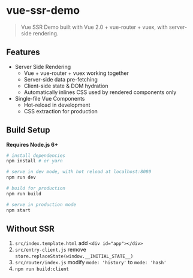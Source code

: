 # vue-ssr-demo

> Vue SSR Demo built with Vue 2.0 + vue-router + vuex, with server-side rendering.

## Features

- Server Side Rendering
  - Vue + vue-router + vuex working together
  - Server-side data pre-fetching
  - Client-side state & DOM hydration
  - Automatically inlines CSS used by rendered components only
- Single-file Vue Components
  - Hot-reload in development
  - CSS extraction for production

## Build Setup

**Requires Node.js 6+**

``` bash
# install dependencies
npm install # or yarn

# serve in dev mode, with hot reload at localhost:8080
npm run dev

# build for production
npm run build

# serve in production mode
npm start
```

## Without SSR
1. `src/index.template.html` add `<div id="app"></div>`
2. `src/entry-client.js` remove `store.replaceState(window.__INITIAL_STATE__)`
3. `src/router/index.js` modify `mode: 'history'` to `mode: 'hash'`
4. `npm run build:client`
